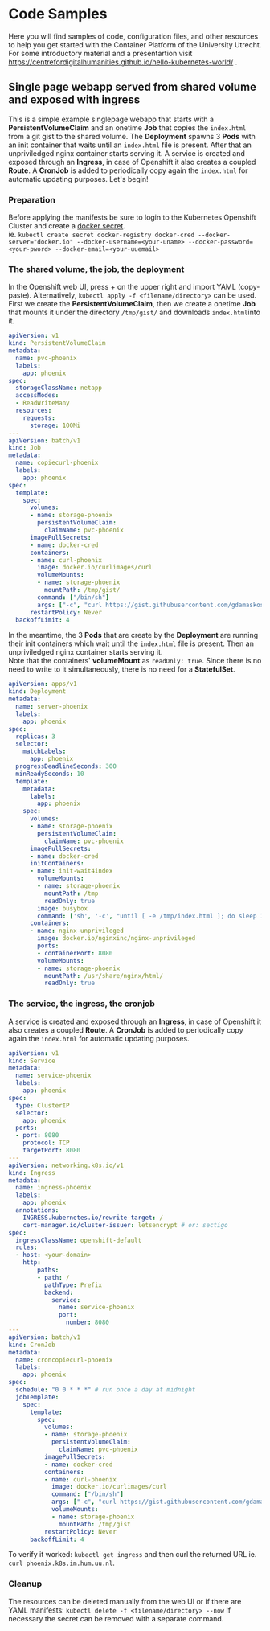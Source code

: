 # Code Samples
Here you will find samples of code, configuration files, and other resources to help you get started with the Container Platform of the University Utrecht.
For some introductory material and a presentartion visit https://centrefordigitalhumanities.github.io/hello-kubernetes-world/ .

## Single page webapp served from shared volume and exposed with ingress
This is a simple example singlepage webapp that starts with a **PersistentVolumeClaim** and an onetime **Job** that copies the `index.html` from a git gist to the shared volume. The **Deployment** spawns 3 **Pods** with an init container that waits until an `index.html` file is present.
After that an unpriviledged nginx container starts serving it. A service is created and exposed through an **Ingress**, in case of Openshift it also creates a coupled **Route**. A **CronJob** is added to periodically copy again the `index.html` for automatic updating purposes.
Let's begin!

### Preparation
Before applying the manifests be sure to login to the Kubernetes Openshift Cluster and create a [docker secret](https://kubernetes.io/docs/tasks/configure-pod-container/pull-image-private-registry/). \
ie. `kubectl create secret docker-registry docker-cred --docker-server="docker.io" --docker-username=<your-uname> --docker-password=<your-pword> --docker-email=<your-uuemail>`

### The shared volume, the job, the deployment
In the Openshift web UI, press + on the upper right and import YAML (copy-paste). Alternatively, `kubectl apply -f <filename/directory>` can be used.
First we create the **PersistentVolumeClaim**, then we create a onetime **Job** that mounts it under the directory `/tmp/gist/` and downloads `index.html`into it. 

```yaml
apiVersion: v1
kind: PersistentVolumeClaim
metadata:
  name: pvc-phoenix
  labels:
    app: phoenix
spec:
  storageClassName: netapp
  accessModes:
  - ReadWriteMany
  resources:
    requests:
      storage: 100Mi
---
apiVersion: batch/v1
kind: Job
metadata:
  name: copiecurl-phoenix
  labels:
    app: phoenix
spec:
  template:
    spec:
      volumes:
      - name: storage-phoenix
        persistentVolumeClaim:
          claimName: pvc-phoenix
      imagePullSecrets:
      - name: docker-cred
      containers:
      - name: curl-phoenix
        image: docker.io/curlimages/curl
        volumeMounts:
        - name: storage-phoenix
          mountPath: /tmp/gist/
        command: ["/bin/sh"]
        args: ["-c", "curl https://gist.githubusercontent.com/gdamaskos/f1a8ee5cffa83f51fed45680c310c9ad/raw/index.html -o /tmp/gist/index.html;"]
      restartPolicy: Never
  backoffLimit: 4
```
In the meantime, the 3 **Pods** that are create by the **Deployment** are running their init containers which wait until the `index.html` file is present. Then an unpriviledged nginx container starts serving it. \
Note that the containers' **volumeMount** as `readOnly: true`. Since there is no need to write to it simultaneously, there is no need for a **StatefulSet**.

```yaml
apiVersion: apps/v1
kind: Deployment
metadata:
  name: server-phoenix
  labels:
    app: phoenix
spec:
  replicas: 3
  selector:
    matchLabels:
      app: phoenix
  progressDeadlineSeconds: 300
  minReadySeconds: 10
  template:
    metadata:
      labels:
        app: phoenix
    spec:
      volumes:
      - name: storage-phoenix
        persistentVolumeClaim:
          claimName: pvc-phoenix
      imagePullSecrets:
      - name: docker-cred
      initContainers:
      - name: init-wait4index
        volumeMounts:
        - name: storage-phoenix
          mountPath: /tmp
          readOnly: true
        image: busybox
        command: ['sh', '-c', "until [ -e /tmp/index.html ]; do sleep 1; done; echo index.html exists"]
      containers:
      - name: nginx-unprivileged
        image: docker.io/nginxinc/nginx-unprivileged
        ports:
        - containerPort: 8080
        volumeMounts:
        - name: storage-phoenix
          mountPath: /usr/share/nginx/html/
          readOnly: true
```

### The service, the ingress, the cronjob
A service is created and exposed through an **Ingress**, in case of Openshift it also creates a coupled **Route**. A **CronJob** is added to periodically copy again the `index.html` for automatic updating purposes.

```yaml
apiVersion: v1
kind: Service
metadata:
  name: service-phoenix
  labels:
    app: phoenix
spec:
  type: ClusterIP
  selector:
    app: phoenix
  ports:
  - port: 8080
    protocol: TCP
    targetPort: 8080
---
apiVersion: networking.k8s.io/v1
kind: Ingress
metadata:
  name: ingress-phoenix
  labels:
    app: phoenix
  annotations:
    INGRESS.kubernetes.io/rewrite-target: /
    cert-manager.io/cluster-issuer: letsencrypt # or: sectigo
spec:
  ingressClassName: openshift-default
  rules:
  - host: <your-domain>
    http:
        paths:
        - path: /
          pathType: Prefix
          backend:
            service:
              name: service-phoenix
              port:
                number: 8080
---
apiVersion: batch/v1
kind: CronJob
metadata:
  name: croncopiecurl-phoenix
  labels:
    app: phoenix
spec:
  schedule: "0 0 * * *" # run once a day at midnight
  jobTemplate:
    spec:
      template:
        spec:
          volumes:
          - name: storage-phoenix
            persistentVolumeClaim:
              claimName: pvc-phoenix
          imagePullSecrets:
          - name: docker-cred
          containers:
          - name: curl-phoenix
            image: docker.io/curlimages/curl
            command: ["/bin/sh"]
            args: ["-c", "curl https://gist.githubusercontent.com/gdamaskos/f1a8ee5cffa83f51fed45680c310c9ad/raw/index.html -o /tmp/gist/index.html;"]
            volumeMounts:
            - name: storage-phoenix
              mountPath: /tmp/gist
          restartPolicy: Never
      backoffLimit: 4
```
To verify it worked: `kubectl get ingress` and then curl the returned URL ie. `curl phoenix.k8s.im.hum.uu.nl`.

### Cleanup
The resources can be deleted manually from the web UI or if there are YAML manifests: `kubectl delete -f <filename/directory> --now`
If necessary the secret can be removed with a separate command.
